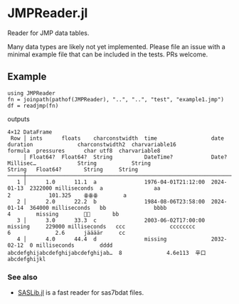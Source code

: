 # JMPReader.jl

Reader for JMP data tables.

Many data types are likely not yet implemented.  Please file an issue with a minimal example file that can be included in the tests.  PRs welcome.

## Example
```
using JMPReader
fn = joinpath(pathof(JMPReader), "..", "..", "test", "example1.jmp")
df = readjmp(fn)
```
outputs
```
4×12 DataFrame
 Row │ ints      floats    charconstwidth  time                 date        duration              charconstwidth2  charvariable16                     formula  pressures      char utf8  charvariable8 
     │ Float64?  Float64?  String          DateTime?            Date?       Millisec…             String           String                             String   Float64?       String     String        
─────┼─────────────────────────────────────────────────────────────────────────────────────────────────────────────────────────────────────────────────────────────────────────────────────────────────
   1 │      1.0      11.1  a               1976-04-01T21:12:00  2024-01-13  2322000 milliseconds  a                aa                                 2            101.325    ꙮꙮꙮ        a
   2 │      2.0      22.2  b               1984-08-06T23:58:00  2024-01-14  364000 milliseconds   bb               bbbb                               4        missing        🚴💨       bb
   3 │      3.0      33.3  c               2003-06-02T17:00:00  missing     229000 milliseconds   ccc              cccccccc                           6              2.6      jäääär     cc
   4 │      4.0      44.4  d               missing              2032-02-12  0 milliseconds        dddd             abcdefghijabcdefghijabcdefghijab…  8              4.6e113  辛口       abcdefghijkl
```
### See also

* [SASLib.jl](https://github.com/tk3369/SASLib.jl) is a fast reader for sas7bdat files.
